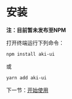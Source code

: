# 安装

**注：目前暂未发布至NPM**

打开终端运行下列命令：
```sh
npm install aki-ui
```
或
```sh
yarn add aki-ui
```

下一节：[开始使用](#/doc/get-started)
